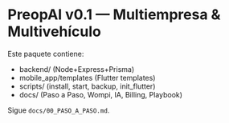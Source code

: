 # PreopAI v0.1 — Multiempresa & Multivehículo

Este paquete contiene:
- backend/ (Node+Express+Prisma)
- mobile_app/templates (Flutter templates)
- scripts/ (install, start, backup, init_flutter)
- docs/ (Paso a Paso, Wompi, IA, Billing, Playbook)

Sigue `docs/00_PASO_A_PASO.md`.
